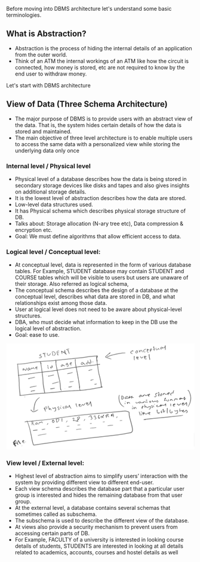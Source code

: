 Before moving into DBMS architecture let's understand some basic terminologies.

## What is Abstraction?

- Abstraction is the process of hiding the internal details of an application from the outer world.
- Think of an ATM the internal workings of an ATM like how the circuit is connected, how money is stored, etc are not required to know by the end user to withdraw money.

Let's start with DBMS architecture

## View of Data (Three Schema Architecture)

- The major purpose of DBMS is to provide users with an abstract view of the data. That is, the
  system hides certain details of how the data is stored and maintained.
- The main objective of three level architecture is to enable multiple users to access the same data
  with a personalized view while storing the underlying data only once

### Internal level / Physical level

- Physical level of a database describes how the data is being stored in secondary storage devices like disks and tapes and also gives insights on additional storage details.
- It is the lowest level of abstraction describes how the data are stored.
- Low-level data structures used.
- It has Physical schema which describes physical storage structure of DB.
- Talks about: Storage allocation (N-ary tree etc), Data compression & encryption etc.
- Goal: We must define algorithms that allow efficient access to data.

### Logical level / Conceptual level:

- At conceptual level, data is represented in the form of various database tables. For Example, STUDENT database may contain STUDENT and COURSE tables which will be visible to users but users are unaware of their storage. Also referred as logical schema,
- The conceptual schema describes the design of a database at the conceptual level, describes what data are stored in DB, and what relationships exist among those data.
- User at logical level does not need to be aware about physical-level structures.
- DBA, who must decide what information to keep in the DB use the logical level of abstraction.
- Goal: ease to use.

<img src="image.png" alt="how data stored in physical and logical level" />

### View level / External level:

- Highest level of abstraction aims to simplify users’ interaction with the system by providing different view to different end-user.
- Each view schema describes the database part that a particular user group is interested and hides the remaining database from that user group.
- At the external level, a database contains several schemas that sometimes called as subschema.
- The subschema is used to describe the different view of the database.
- At views also provide a security mechanism to prevent users from accessing certain parts of DB.
- For Example, FACULTY of a university is interested in looking course details of students, STUDENTS are interested in looking at all details related to academics, accounts, courses and hostel details as well
